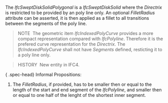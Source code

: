 ﻿The _IfcSweptDiskSolidPolygonal_ is a _IfcSweptDiskSolid_ where the _Directrix_ is restricted to be provided by an poly line only. An optional _FilletRadius_ attribute can be asserted, it is then applied as a fillet to all transitions between the segments of the poly line.

> NOTE&nbsp; The geometric item _IfcIndexedPolyCurve_ provides a more compact representation compared with _IfcPolyline_. Therefore it is the prefered curve representation for the _Directrix_. The _IfcIndexedPolyCurve_ shall not have _Segments_ defined, resticting it to a poly line only.

> HISTORY&nbsp; New entity in IFC4.

{ .spec-head}
Informal Propositions:

1. The _FilletRadius_, if provided, has to be smaller then or equal to the length of the start and end segment of the _IfcPolyline_, and smaller then or equal to one half of the lenght of the shortest inner segment.
